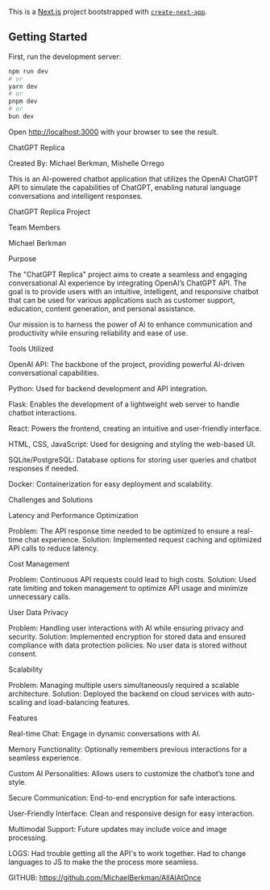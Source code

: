This is a [Next.js](https://nextjs.org) project bootstrapped with [`create-next-app`](https://nextjs.org/docs/app/api-reference/cli/create-next-app).

## Getting Started

First, run the development server:

```bash
npm run dev
# or
yarn dev
# or
pnpm dev
# or
bun dev
```

Open [http://localhost:3000](http://localhost:3000) with your browser to see the result.

ChatGPT Replica

Created By: Michael Berkman, Mishelle Orrego

This is an AI-powered chatbot application that utilizes the OpenAI ChatGPT API to simulate the capabilities of ChatGPT, enabling natural language conversations and intelligent responses.

ChatGPT Replica Project

Team Members

Michael Berkman

Purpose

The "ChatGPT Replica" project aims to create a seamless and engaging conversational AI experience by integrating OpenAI’s ChatGPT API. The goal is to provide users with an intuitive, intelligent, and responsive chatbot that can be used for various applications such as customer support, education, content generation, and personal assistance.

Our mission is to harness the power of AI to enhance communication and productivity while ensuring reliability and ease of use.

Tools Utilized

OpenAI API: The backbone of the project, providing powerful AI-driven conversational capabilities.

Python: Used for backend development and API integration.

Flask: Enables the development of a lightweight web server to handle chatbot interactions.

React: Powers the frontend, creating an intuitive and user-friendly interface.

HTML, CSS, JavaScript: Used for designing and styling the web-based UI.

SQLite/PostgreSQL: Database options for storing user queries and chatbot responses if needed.

Docker: Containerization for easy deployment and scalability.

Challenges and Solutions

Latency and Performance Optimization

Problem: The API response time needed to be optimized to ensure a real-time chat experience.
Solution: Implemented request caching and optimized API calls to reduce latency.

Cost Management

Problem: Continuous API requests could lead to high costs.
Solution: Used rate limiting and token management to optimize API usage and minimize unnecessary calls.

User Data Privacy

Problem: Handling user interactions with AI while ensuring privacy and security.
Solution: Implemented encryption for stored data and ensured compliance with data protection policies. No user data is stored without consent.

Scalability

Problem: Managing multiple users simultaneously required a scalable architecture.
Solution: Deployed the backend on cloud services with auto-scaling and load-balancing features.

Features

Real-time Chat: Engage in dynamic conversations with AI.

Memory Functionality: Optionally remembers previous interactions for a seamless experience.

Custom AI Personalities: Allows users to customize the chatbot’s tone and style.

Secure Communication: End-to-end encryption for safe interactions.

User-Friendly Interface: Clean and responsive design for easy interaction.

Multimodal Support: Future updates may include voice and image processing.


LOGS: 
Had trouble getting all the API's to work together. Had to change languages to JS to make the the process more seamless. 

GITHUB: 
https://github.com/MichaelBerkman/AllAIAtOnce


